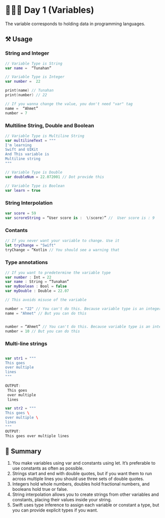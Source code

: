 # 👨🏻‍💻 Day 1 (Variables) 

The variable corresponds to holding data in programming languages.


## ⚒️ Usage 

### String and Integer

```swift 
// Variable Type is String
var name =  “Tunahan”

// Variable Type is Integer
var number =  22

print(name) // Tunahan
print(number) // 22

// If you wanna change the value, you don't need "var" tag
name =  “Ahmet”
number = 7
```

### Multiline String, Double and Boolean

```swift
// Variable Type is Multiline String
var multilineText = """
I'm learning
Swift and UIKit
And This variable is
Multiline string
"""

// Variable Type is Double
var doubleNum = 22.072001 // Dot provide this

// Variable Type is Boolean
var learn = true
```

### String Interpolation

```swift
var score = 59
var scroreString = “User score is :  \(score)” //  User score is : 9 
```

### Contants 

```swift
// If you never want your variable to change. Use it
let tryChange = "Swift"
tryChange = “Kotlin // You should see a warning that 
```
### Type annotations 

```swift
// If you want to predetermine the variable type
var number : Int = 22
var name : String = “Tunahan” 
var myBoolean : Bool = false
var myDouble : Double = 22.07

// This avoids misuse of the variable

number = "22" // You can't do this. Because variable type is an integer.
name = "Ahmet" // But you can do this


number = “Ahmet” // You can't do this. Because variable type is an integer.
number = 10 // But you can do this
```

### Multi-line strings

```swift

var str1 = """
This goes
over multiple
lines
"""
 
OUTPUT:
 This goes
 over multiple
 lines

var str2 = """
This goes \
over multiple \
lines
"""
OUTPUT:
This goes over multiple lines
```


## 📖 Summary

1. You make variables using var and constants using let. It’s preferable to use constants as often as possible.
2. Strings start and end with double quotes, but if you want them to run across multiple lines you should use three sets of double quotes.
3. Integers hold whole numbers, doubles hold fractional numbers, and booleans hold true or false.
4. String interpolation allows you to create strings from other variables and constants, placing their values inside your string.
5. Swift uses type inference to assign each variable or constant a type, but you can provide explicit types if you want.



